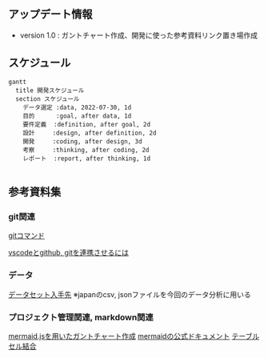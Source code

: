 ## アップデート情報
* version 1.0 : ガントチャート作成、開発に使った参考資料リンク置き場作成

## スケジュール
```mermaid
gantt
  title 開発スケジュール
  section スケジュール
    データ選定 :data, 2022-07-30, 1d
    目的      :goal, after data, 1d
    要件定義  :definition, after goal, 2d
    設計     :design, after definition, 2d
    開発     :coding, after design, 3d
    考察     :thinking, after coding, 2d
    レポート  :report, after thinking, 1d
 
```

## 参考資料集
### git関連
[gitコマンド](https://docs.microsoft.com/ja-jp/azure/developer/javascript/how-to/with-visual-studio-code/clone-github-repository?tabs=create-repo-command-palette%2Cinitialize-repo-activity-bar%2Ccreate-branch-command-palette%2Ccommit-changes-command-palette%2Cpush-command-palette)

[vscodeとgithub, gitを連携させるには](https://miya-system-works.com/blog/detail/vscode-github/)

### データ
[データセット入手先](https://www.kaggle.com/datasets/datasnaek/youtube-new?resource=download)
※japanのcsv, jsonファイルを今回のデータ分析に用いる

### プロジェクト管理関連, markdown関連
[mermaid.jsを用いたガントチャート作成](https://qiita.com/miriwo/items/7df0024d4098302e5721)
[mermaidの公式ドキュメント](https://mermaid-js.github.io/mermaid/#/stateDiagram)
[テーブルセル結合](https://b1san-blog.com/post/vscode/vscode-md-first/)